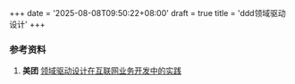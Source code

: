 +++
date = '2025-08-08T09:50:22+08:00'
draft = true
title = 'ddd领域驱动设计'
+++


### 参考资料

1. **美团** [领域驱动设计在互联网业务开发中的实践](https://tech.meituan.com/2017/12/22/ddd-in-practice.html)